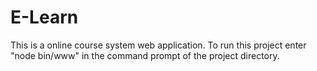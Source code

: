 # E-Learn
This is a online course system web application. To run this project enter "node bin/www" in the command prompt of the project directory.
